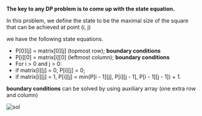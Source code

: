 **The key to any DP problem is to come up with the state equation.**

In this problem, we define the state to be the maximal size of the square that can be achieved at point (i, j)

we have the following state equations.
* P[0][j] = matrix[0][j] \(topmost row\); **boundary conditions**
* P[i][0] = matrix[i][0] \(leftmost column\); **boundary conditions**
* For i > 0 and j > 0:
 * if matrix[i][j] = 0, P[i][j] = 0;
 * if matrix[i][j] = 1, P[i][j] = min(P[i - 1][j], P[i][j - 1], P[i - 1][j - 1]) + 1.

**boundary conditions** can be solved by using auxiliary array (one extra row and column)

![sol](https://raw.githubusercontent.com/hot13399/leetcode-graphic-answer/master/221.%20Maximal%20Square.jpg)
